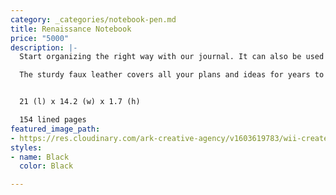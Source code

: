 ```yaml
---
category: _categories/notebook-pen.md
title: Renaissance Notebook
price: "5000"
description: |-
  Start organizing the right way with our journal. It can also be used as a school journal, planner, recipe journal, executive notebook, workout journal and much more.

  The sturdy faux leather covers all your plans and ideas for years to come. Our strong binding means you don’t have to worry about pages falling out. This Renaissance A5 Notebook is also extremely portable and best for your travel.


  21 (l) x 14.2 (w) x 1.7 (h)

  154 lined pages
featured_image_path:
- https://res.cloudinary.com/ark-creative-agency/v1603619783/wii-create/uploads/Renaissance-A5-Notebook-NB-9388-BL_default_ryqi5c.png
styles:
- name: Black
  color: Black

---
```

